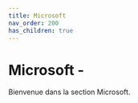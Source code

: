 ```yaml
---
title: Microsoft
nav_order: 200
has_children: true
---
```


# Microsoft - 

Bienvenue dans la section Microsoft.
